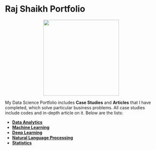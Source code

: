 # Raj Shaikh Portfolio

<p align="center">
  <img src="https://accesto.com/images/case_study_list.svg" height="250px">
</p>


My Data Science Portfolio includes **Case Studies** and **Articles** that I have completed, which solve particular business problems. All case studies include codes and in-depth article on it. Below are the lists:

- <a href="https://github.com/shaikh-raj/data-science-portfolio"> **Data Analytics** <a>
- <a href="https://github.com/shaikh-raj/data-science-portfolio"> **Machine Learning**  <a>
- <a href="https://github.com/shaikh-raj/data-science-portfolio"> **Deep Learning** <a>
- <a href="https://github.com/shaikh-raj/data-science-portfolio"> **Natural Language Processing** <a>
- <a href="https://github.com/shaikh-raj/data-science-portfolio"> **Statistics** <a>
  <br><br>

<br><br>
